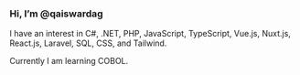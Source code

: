 ### Hi, I’m @qaiswardag

I have an interest in C#, .NET, PHP, JavaScript, TypeScript, Vue.js, Nuxt.js, React.js, Laravel, SQL, CSS, and Tailwind.

Currently I am learning COBOL.
